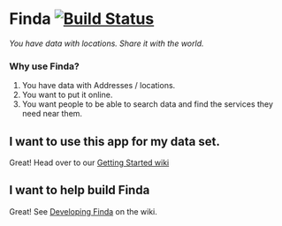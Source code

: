 # Finda [![Build Status](https://travis-ci.org/codeforboston/finda.png)](https://travis-ci.org/codeforboston/finda)

_You have data with locations. Share it with the world._

### Why use Finda?

1. You have data with Addresses / locations.
2. You want to put it online.
3. You want people to be able to search data and find the services they need near them.


## I want to use this app for my data set.

Great! Head over to our [Getting Started wiki](https://github.com/codeforboston/finda/wiki/Getting-Started)

## I want to help build Finda

Great! See [Developing Finda](https://github.com/codeforboston/finda/wiki/Developing-Finda) on the wiki.

